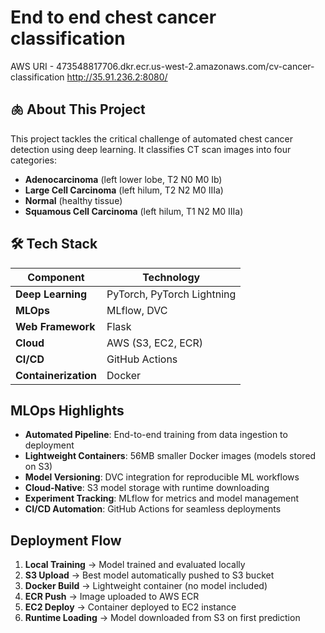 # End to end chest cancer classification

AWS URI - 473548817706.dkr.ecr.us-west-2.amazonaws.com/cv-cancer-classification
http://35.91.236.2:8080/

## 🫁 About This Project

This project tackles the critical challenge of automated chest cancer detection using deep learning. It classifies CT scan images into four categories:
- **Adenocarcinoma** (left lower lobe, T2 N0 M0 Ib)
- **Large Cell Carcinoma** (left hilum, T2 N2 M0 IIIa) 
- **Normal** (healthy tissue)
- **Squamous Cell Carcinoma** (left hilum, T1 N2 M0 IIIa)

## 🛠️ Tech Stack

| Component | Technology |
|-----------|------------|
| **Deep Learning** | PyTorch, PyTorch Lightning |
| **MLOps** | MLflow, DVC |
| **Web Framework** | Flask |
| **Cloud** | AWS (S3, EC2, ECR) |
| **CI/CD** | GitHub Actions |
| **Containerization** | Docker |

## MLOps Highlights

- **Automated Pipeline**: End-to-end training from data ingestion to deployment
- **Lightweight Containers**: 56MB smaller Docker images (models stored on S3)
- **Model Versioning**: DVC integration for reproducible ML workflows
- **Cloud-Native**: S3 model storage with runtime downloading
- **Experiment Tracking**: MLflow for metrics and model management
- **CI/CD Automation**: GitHub Actions for seamless deployments

## Deployment Flow

1. **Local Training** → Model trained and evaluated locally
2. **S3 Upload** → Best model automatically pushed to S3 bucket
3. **Docker Build** → Lightweight container (no model included)
4. **ECR Push** → Image uploaded to AWS ECR
5. **EC2 Deploy** → Container deployed to EC2 instance
6. **Runtime Loading** → Model downloaded from S3 on first prediction

